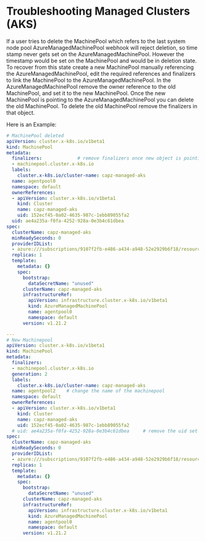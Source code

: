 # Troubleshooting Managed Clusters (AKS)

If a user tries to delete the MachinePool which refers to the last system node pool AzureManagedMachinePool webhook will reject deletion, so time stamp never gets set on the AzureManagedMachinePool. However the timestamp would be set on the MachinePool and would be in deletion state. To recover from this state create a new MachinePool manually referencing the AzureManagedMachinePool, edit the required references and finalizers to link the MachinePool to the AzureManagedMachinePool. In the AzureManagedMachinePool remove the owner reference to the old MachinePool, and set it to the new MachinePool. Once the new MachinePool is pointing to the AzureManagedMachinePool you can delete the old MachinePool. To delete the old MachinePool remove the finalizers in that object.

Here is an Example:

```yaml
# MachinePool deleted
apiVersion: cluster.x-k8s.io/v1beta1
kind: MachinePool
metadata:
  finalizers:             # remove finalizers once new object is pointing to the AzureManagedMachinePool
  - machinepool.cluster.x-k8s.io
  labels:
    cluster.x-k8s.io/cluster-name: capz-managed-aks
  name: agentpool0
  namespace: default
  ownerReferences:
  - apiVersion: cluster.x-k8s.io/v1beta1
    kind: Cluster
    name: capz-managed-aks
    uid: 152ecf45-0a02-4635-987c-1ebb89055fa2
  uid: ae4a235a-f0fa-4252-928a-0e3b4c61dbea
spec:
  clusterName: capz-managed-aks
  minReadySeconds: 0
  providerIDList:
  - azure:///subscriptions/9107f2fb-e486-a434-a948-52e2929b6f18/resourceGroups/MC_rg_capz-managed-aks_eastus/providers/Microsoft.Compute/virtualMachineScaleSets/aks-agentpool0-10226072-vmss/virtualMachines/0
  replicas: 1
  template:
    metadata: {}
    spec:
      bootstrap:
        dataSecretName: "unused"
      clusterName: capz-managed-aks
      infrastructureRef:
        apiVersion: infrastructure.cluster.x-k8s.io/v1beta1
        kind: AzureManagedMachinePool
        name: agentpool0
        namespace: default
      version: v1.21.2

---
# New Machinepool
apiVersion: cluster.x-k8s.io/v1beta1
kind: MachinePool
metadata:
  finalizers:
  - machinepool.cluster.x-k8s.io
  generation: 2
  labels:
    cluster.x-k8s.io/cluster-name: capz-managed-aks
  name: agentpool2    # change the name of the machinepool
  namespace: default
  ownerReferences:
  - apiVersion: cluster.x-k8s.io/v1beta1
    kind: Cluster
    name: capz-managed-aks
    uid: 152ecf45-0a02-4635-987c-1ebb89055fa2
  # uid: ae4a235a-f0fa-4252-928a-0e3b4c61dbea     # remove the uid set for machinepool
spec:
  clusterName: capz-managed-aks
  minReadySeconds: 0
  providerIDList:
  - azure:///subscriptions/9107f2fb-e486-a434-a948-52e2929b6f18/resourceGroups/MC_rg_capz-managed-aks_eastus/providers/Microsoft.Compute/virtualMachineScaleSets/aks-agentpool0-10226072-vmss/virtualMachines/0
  replicas: 1
  template:
    metadata: {}
    spec:
      bootstrap:
        dataSecretName: "unused"
      clusterName: capz-managed-aks
      infrastructureRef:
        apiVersion: infrastructure.cluster.x-k8s.io/v1beta1
        kind: AzureManagedMachinePool
        name: agentpool0
        namespace: default
      version: v1.21.2
```
